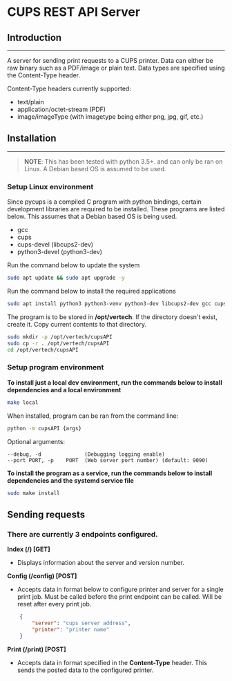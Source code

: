 # CUPS REST API Server

## Introduction 
---
A server for sending print requests to a CUPS printer. Data can either be raw binary such as a PDF/image or plain text. Data types are specified using the Content-Type header.

Content-Type headers currently supported:
 - text/plain
 - application/octet-stream (PDF)
 - image/imageType (with imagetype being either png, jpg, gif, etc.)

## Installation
---
>**NOTE**: This has been tested with python 3.5+. and can only be ran on Linux. A Debian based OS is assumed to be used.

### Setup Linux environment
Since pycups is a compiled C program with python bindings, certain development libraries are required to be installed. These programs are listed below. This assumes that a Debian based OS is being used.
- gcc
- cups
- cups-devel (libcups2-dev)
- python3-devel (python3-dev)

Run the command below to update the system
```bash
sudo apt update && sudo apt upgrade -y
```

Run the command below to install the required applications
```bash
sudo apt install python3 python3-venv python3-dev libcups2-dev gcc cups
```

The program is to be stored in **/opt/vertech**. If the directory doesn't exist, create it. Copy current contents to that directory.
```bash
sudo mkdir -p /opt/vertech/cupsAPI
sudo cp -r . /opt/vertech/cupsAPI
cd /opt/vertech/cupsAPI
```

### Setup program environment
**To install just a local dev environment, run the commands below to install dependencies and a local environment**
```bash
make local
```

When installed, program can be ran from the command line:
```bash
python -m cupsAPI {args}
```

Optional arguments:
```
--debug, -d              (Debugging logging enable)
--port PORT, -p    PORT  (Web server port number) (default: 9090)
```

**To install the program as a service, run the commands below to install dependencies and the systemd service file**

```bash
sudo make install
```

## Sending requests
### There are currently 3 endpoints configured.
**Index (/) [GET]**
   - Displays information about the server and version number.

**Config (/config) [POST]**
   - Accepts data in format below to configure printer and server for a single print job. Must be called before the print endpoint can be called. Will be reset after every print job.
```json
    {
        "server": "cups server address",
        "printer": "printer name"
    }
```

**Print (/print) [POST]**
 - Accepts data in format specified in the **Content-Type** header. This sends the posted data to the configured printer.
